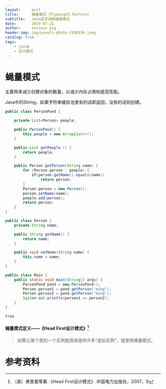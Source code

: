 ```yaml
---
layout:     post
title:      蝇量模式（Flyweight Pattern）
subtitle:   Java语言讲解蝇量模式
date:       2019-07-25
author:     anxious pig
header-img: img/pexels-photo-1936936.jpeg
catalog: true
tags:
    - java8
    - 设计模式
---
```


# 蝇量模式

主要用来减少创建对象的数量，以减少内存占用和提高性能。

Java中的String，如果字符串缓存池里有的话即返回，没有的话则创建。

```java
public class PersonPond {

    private List<Person> people;

    public PersonPond() {
        this.people = new ArrayList<>();
    }

    public List getPeople () {
        return people;
    }

    public Person getPerson(String name) {
        for (Person person : people) {
            if(person.getName().equals(name))
                return person;
        }
        Person person = new Person();
        person.setName(name);
        people.add(person);
        return person;
    }
}
```



```java
public class Person {
    private String name;

    public String getName() {
        return name;
    }

    public void setName(String name) {
        this.name = name;
    }
}
```



```java
public class Main {
    public static void main(String[] args) {
        PersonPond pond = new PersonPond();
        Person person1 = pond.getPerson("ming");
        Person person2 = pond.getPerson("ming");
        System.out.println(person1 == person2);
    }
}
```



```html
true
```



#### 蝇量模式定义——《Head First设计模式》[^1]

> 如果让某个类的一个实例能用来提供许多“虚拟实例”，就使用蝇量模式。



# 参考资料

[^1]: （美）弗里曼等著.《Head First设计模式》.中国电力出版社，2007，9

